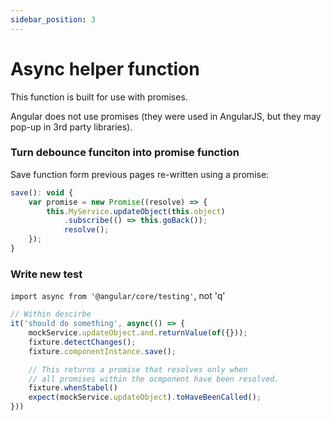 ```yaml
---
sidebar_position: 3
---
```


# Async helper function

This function is built for use with promises.

Angular does not use promises (they were used in AngularJS, but they may pop-up in 3rd party libraries).

### Turn debounce funciton into promise function

Save function form previous pages re-written using a promise:
```javascript
save(): void {
    var promise = new Promise((resolve) => {
        this.MyService.updateObject(this.object)
            .subscribe(() => this.goBack());
            resolve();
    });
}
```

### Write new test

`import async from '@angular/core/testing'`, not 'q'

```javascript
// Within descirbe
it('should do something', async(() => {
    mockService.updateObject.and.returnValue(of({}));
    fixture.detectChanges();
    fixture.componentInstance.save();

    // This returns a promise that resolves only when
    // all promises within the ocmponent have been resolved.
    fixture.whenStabel()
    expect(mockService.updateObject).toHaveBeenCalled();
}))
```
